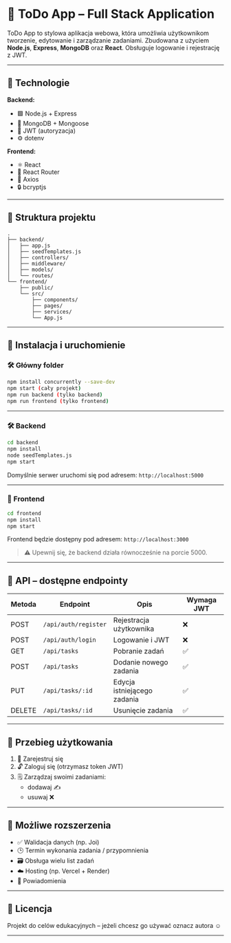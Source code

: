 # 📝 ToDo App – Full Stack Application

ToDo App to stylowa aplikacja webowa, która umożliwia użytkownikom tworzenie, edytowanie i zarządzanie zadaniami. Zbudowana z użyciem **Node.js**, **Express**, **MongoDB** oraz **React**. Obsługuje logowanie i rejestrację z JWT.

---

## 🔧 Technologie

**Backend:**
- 🟩 Node.js + Express
- 🍃 MongoDB + Mongoose
- 🔐 JWT (autoryzacja)
- ⚙️ dotenv

**Frontend:**
- ⚛️ React
- 🚦 React Router
- 📡 Axios
- 🔒 bcryptjs

---

## 📁 Struktura projektu

```
.
├── backend/
│   ├── app.js
│   ├── seedTemplates.js
│   ├── controllers/
│   ├── middleware/
│   ├── models/
│   └── routes/
└── frontend/
    ├── public/
    └── src/
        ├── components/
        ├── pages/
        ├── services/
        └── App.js
```

---

## 🚀 Instalacja i uruchomienie

### 🛠 Główny folder

```bash
npm install concurrently --save-dev
npm start (cały projekt)
npm run backend (tylko backend)
npm run frontend (tylko frontend)
```
---

### 🛠 Backend

```bash
cd backend
npm install
node seedTemplates.js
npm start
```

Domyślnie serwer uruchomi się pod adresem: `http://localhost:5000`

---

### 🎨 Frontend

```bash
cd frontend
npm install
npm start
```

Frontend będzie dostępny pod adresem: `http://localhost:3000`

> ⚠️ Upewnij się, że backend działa równocześnie na porcie 5000.

---

## 🔐 API – dostępne endpointy

| Metoda | Endpoint               | Opis                        | Wymaga JWT |
|--------|------------------------|-----------------------------|------------|
| POST   | `/api/auth/register`   | Rejestracja użytkownika     | ❌         |
| POST   | `/api/auth/login`      | Logowanie i JWT             | ❌         |
| GET    | `/api/tasks`           | Pobranie zadań              | ✅         |
| POST   | `/api/tasks`           | Dodanie nowego zadania      | ✅         |
| PUT    | `/api/tasks/:id`       | Edycja istniejącego zadania | ✅         |
| DELETE | `/api/tasks/:id`       | Usunięcie zadania           | ✅         |

---

## 👤 Przebieg użytkowania

1. 🔐 Zarejestruj się
2. 🔓 Zaloguj się (otrzymasz token JWT)
3. 🗒️ Zarządzaj swoimi zadaniami:
   - dodawaj ✍️
   - usuwaj ❌

---

## 🌱 Możliwe rozszerzenia

- ✅ Walidacja danych (np. Joi)
- 🕒 Termin wykonania zadania / przypomnienia
- 🗃️ Obsługa wielu list zadań
- ☁️ Hosting (np. Vercel + Render)
- 🔔 Powiadomienia

---



## 📄 Licencja

Projekt do celów edukacyjnych – jeżeli chcesz go używać oznacz autora ☺️

---
